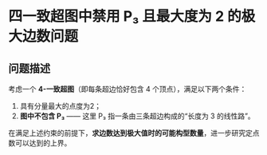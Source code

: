 # 四一致超图中禁用 P₃ 且最大度为 2 的极大边数问题

## 问题描述

考虑一个 **4-一致超图**（即每条超边恰好包含 4 个顶点），满足以下两个条件：

1. 具有分量最大的点度为2；
2. **图中不包含 P₃** —— 这里 P₃ 指一条由三条超边构成的“长度为 3 的线性路”。

在满足上述约束的前提下，**求边数达到极大值时的可能构型数量**，进一步研究定点数可以达到的上界。

